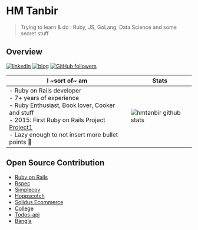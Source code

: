 # HM Tanbir

> Trying to learn & do : Ruby, JS, GoLang, Data Science and some secret stuff 

## Overview

[![linkedin](https://img.shields.io/badge/-linkedin-171717?style=flat-square&logo=Linkedin&logoColor=white&link=https://www.linkedin.com/in/hmtanbir/)](https://www.linkedin.com/in/hmtanbir/)
[![blog](https://img.shields.io/badge/-blog-171717?style=flat-square&logo=Ghost&logoColor=white&link=https://dev.to/hmtanbir)](https://dev.to/hmtanbir/)
[![GitHub followers](https://img.shields.io/github/followers/hmtanbir.svg?style=social&label=follow&maxAge=2592000)](https://github.com/hmtanbir?tab=followers)

| **I ~sort of~ am** 	| Stats 	|
|-	|-	|
| - Ruby on Rails developer<br>- 7+ years of experience<br>- Ruby Enthusiast, Book lover, Cooker and stuff<br>- 2015: First Ruby on Rails Project [Project1](https://github.com/BDMADE/project1)<br>-  Lazy enough to not insert more bullet points 🤭| ![hmtanbir github stats](https://github-readme-stats.vercel.app/api?username=hmtanbir&include_all_commits=true&count_private=true&show_icons=true&theme=radical) 	|


## Open Source Contribution
- [Ruby on Rails](https://contributors.rubyonrails.org/contributors/tanbir-hasan/commits)
- [Rspec](https://github.com/rspec/rspec-rails/pull/2224)
- [Simplecov](https://github.com/simplecov-ruby/simplecov/pull/753)
- [Hoppscotch](https://github.com/hoppscotch/hoppscotch/pull/455)
- [Solidus Ecommerce](https://github.com/solidusio/solidus/pull/3449)
- [College](https://github.com/BDMADE/college/graphs/contributors)
- [Todos-api](https://github.com/akabiru/todos-api/pull/67)
- [Bangla](https://github.com/arsho/bangla/pull/2)
